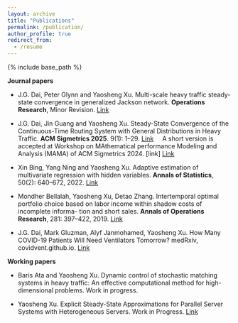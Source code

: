 ```yaml
---
layout: archive
title: "Publications"
permalink: /publication/
author_profile: true
redirect_from:
  - /resume
---
```


{% include base_path %}

**Journal papers**

* J.G. Dai, Peter Glynn and Yaosheng Xu.
Multi-scale heavy traffic steady-state convergence in generalized Jackson network.
**Operations Research**, Minor Revision. [Link](https://arxiv.org/abs/2304.01499)

* J.G. Dai, Jin Guang and Yaosheng Xu. 
Steady-State Convergence of the Continuous-Time Routing System with General Distributions in Heavy Traffic.
**ACM Sigmetrics 2025**. 9(1): 1–29.  [Link](https://dl.acm.org/doi/10.1145/3711703)
&nbsp;&nbsp;&nbsp;&nbsp;A short version is accepted at Workshop on MAthematical performance Modeling and Analysis (MAMA) of ACM Sigmetrics 2024. [link] [Link](https://arxiv.org/pdf/2405.10876)

* Xin Bing, Yang Ning and Yaosheng Xu.
Adaptive estimation of multivariate regression with hidden variables.
**Annals of Statistics**, 50(2): 640–672, 2022. [Link](https://projecteuclid.org/journals/annals-of-statistics/volume-50/issue-2/Adaptive-estimation-in-multivariate-response-regression-with-hidden-variables/10.1214/21-AOS2059.short)

* Mondher Bellalah, Yaosheng Xu, Detao Zhang.
Intertemporal optimal portfolio choice based on labor income within shadow costs of incomplete informa- tion and short sales.
**Annals of Operations Research**, 281: 397–422, 2019. [Link](https://link.springer.com/article/10.1007/s10479-018-2901-4)

* J.G. Dai, Mark Gluzman, Alyf Janmohamed, Yaosheng Xu. How Many COVID-19 Patients Will Need Ventilators Tomorrow?
  medRxiv, covidvent.github.io. [Link](https://www.medrxiv.org/content/10.1101/2020.05.18.20105783v2.full)

**Working papers**

* Baris Ata and Yaosheng Xu. 
Dynamic control of stochastic matching systems in heavy traffic: An effective computational method for high-dimensional problems. Work in progress. 

* Yaosheng Xu.
Explicit Steady-State Approximations for Parallel Server Systems with Heterogeneous Servers. Work in Progress. [Link](https://arxiv.org/abs/2406.04203)


